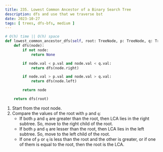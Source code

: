 ```yaml
---
title: 235. Lowest Common Ancestor of a Binary Search Tree
description: dfs and use that we traverse bst
date: 2023-10-27
tags: [ trees, dfs-bfs, medium ]
---
```


```python
# O(h) time || O(h) space
def lowest_common_ancestor_dfs(self, root: TreeNode, p: TreeNode, q: TreeNode) -> Optional[TreeNode]:
    def dfs(node):
        if not node:
            return None

        if node.val < p.val and node.val < q.val:
            return dfs(node.right)

        if node.val > p.val and node.val > q.val:
            return dfs(node.left)

        return node

    return dfs(root)
```

1) Start from the root node.
2) Compare the values of the root with `p` and `q`:
    - If both `p` and `q` are greater than the root, then LCA lies in the right subtree. So, move to the right child of
      the root.
    - If both `p` and `q` are lesser than the root, then LCA lies in the left subtree. So, move to the left child of the
      root.
    - If one of `p` or `q` is less than the root and the other is greater, or if one of them is equal to the root, then
      the root is the LCA.

